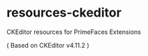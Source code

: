 resources-ckeditor
==================

CKEditor resources for PrimeFaces Extensions

( Based on CKEditor v4.11.2 )

